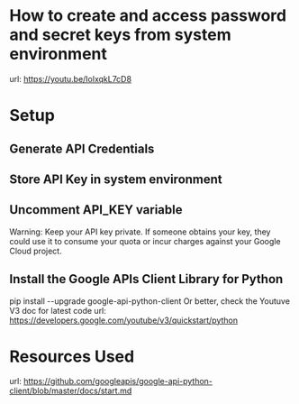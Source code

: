# How to create and access password and secret keys from system environment
url: https://youtu.be/IolxqkL7cD8
# Setup
## Generate API Credentials
## Store API Key in system environment
## Uncomment API_KEY variable
Warning: Keep your API key private. If someone obtains your key, they could use it to consume your quota or incur charges against your Google Cloud project.
## Install the Google APIs Client Library for Python
pip install --upgrade google-api-python-client
Or better, check the Youtuve V3 doc for latest code
url: https://developers.google.com/youtube/v3/quickstart/python



# Resources Used
url: https://github.com/googleapis/google-api-python-client/blob/master/docs/start.md
